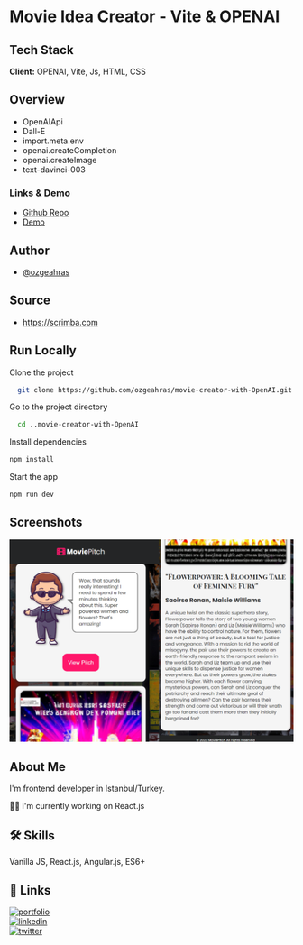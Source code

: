 # Movie Idea Creator - Vite & OPENAI

## Tech Stack

**Client:** OPENAI, Vite, Js, HTML, CSS

## Overview

- OpenAIApi
- Dall-E
- import.meta.env
- openai.createCompletion
- openai.createImage
- text-davinci-003

### Links & Demo

- [Github Repo](https://github.com/ozgeahras/movie-creator-with-OpenAI)
- [Demo](https://movie-idea-creator-openai.netlify.app/)

## Author

- [@ozgeahras](https://github.com/ozgeahras)

## Source

- https://scrimba.com

## Run Locally

Clone the project

```bash
  git clone https://github.com/ozgeahras/movie-creator-with-OpenAI.git
```

Go to the project directory

```bash
  cd ..movie-creator-with-OpenAI
```

Install dependencies

```bash
npm install
```

Start the app

```bash
npm run dev
```

## Screenshots

![App Screenshot](https://github.com/ozgeahras/movie-creator-with-OpenAI/blob/master/public/screenshot.png)

## About Me

I'm frontend developer in Istanbul/Turkey.

👩‍💻 I'm currently working on React.js

## 🛠 Skills

Vanilla JS, React.js, Angular.js, ES6+

## 🔗 Links

[![portfolio](https://img.shields.io/badge/my_portfolio-1DA1F2?style=for-the-badge&logo=ko-fi&logoColor=white)](https://ozgeahras.com/)  
[![linkedin](https://img.shields.io/badge/linkedin-0A66C2?style=for-the-badge&logo=linkedin&logoColor=white)](https://www.linkedin.com/in/ozgeahras/)  
[![twitter](https://img.shields.io/badge/github-000?style=for-the-badge&logo=github&logoColor=white)](https://github.com/ozgeahras/)
